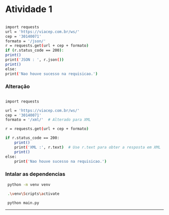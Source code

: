 # Atividade 1

``` bash

import requests
url = 'https://viacep.com.br/ws/'
cep = '30140071'
formato = '/json/'
r = requests.get(url + cep + formato)
if (r.status_code == 200):
print()
print('JSON : ', r.json())
print()
else:
print('Nao houve sucesso na requisicao.')

```

### Alteração

```bash

import requests

url = 'https://viacep.com.br/ws/'
cep = '30140071'
formato = '/xml/'  # Alterado para XML

r = requests.get(url + cep + formato)

if r.status_code == 200:
    print()
    print('XML :', r.text)  # Use r.text para obter a resposta em XML
    print()
else:
    print('Nao houve sucesso na requisicao.')


```

### Intalar as dependencias

``` bash
 python -m venv venv

```

``` bash
 .\venv\Scripts\activate

```


``` bash
 python main.py

```

----------------------------------------------------------------------------------------
